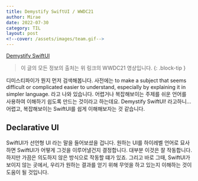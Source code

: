 ```yaml
---
title: Demystify SwiftUI / WWDC21
author: Mirae
date: 2022-07-30
category: TIL
layout: post
<!--cover: /assets/images/team.gif-->
---
```


[Demystify SwiftUI](https://developer.apple.com/videos/play/wwdc2021/10022/)  
> 이 글의 모든 정보의 출처는 위 링크의 WWDC21 영상입니다.
{: .block-tip } 

 디미스티파이가  뭔지 먼저 검색해봅니다. 사전에는 to make a subject that seems difficult or complicated easier to understand, especially by explaining it in simpler language. 라고 나와 있습니다. 어렵거나 복잡해보이는 주제를 쉬운 언어를 사용하여 이해하기 쉽도록 만드는 것이라고 하는데요. Demystify SwiftUI! 라고하니...  
 어렵고, 복잡해보이는 SwiftUI를 쉽게 이해해보자는 것 같습니다.  
 
  
## Declarative UI 
  
SwiftUI가 선언형 UI 라는 말을 들어보셨을 겁니다. 원하는 UI를 하이레벨 언어로 묘사하면 SwiftUI가 어떻게 그것을 이루어낼건지 결정합니다. 대부분 이것은 잘 작동합니다. 하지만 가끔은 의도하지 않은 방식으로 작동할 떄가 있죠. 그리고 바로 그때,  SwiftUI가 보이지 않는 곳에서, 우리가 원하는 결과를 얻기 위해 무엇을 하고 있는지 이해하는 것이 도움이 될 것입니다. 

